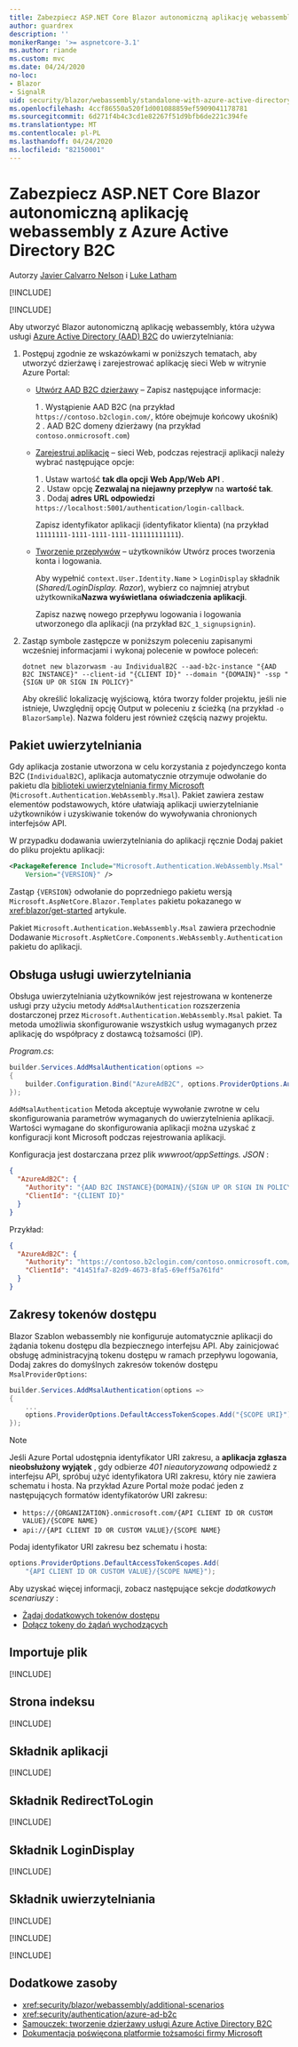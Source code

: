 ```yaml
---
title: Zabezpiecz ASP.NET Core Blazor autonomiczną aplikację webassembly z Azure Active Directory B2C
author: guardrex
description: ''
monikerRange: '>= aspnetcore-3.1'
ms.author: riande
ms.custom: mvc
ms.date: 04/24/2020
no-loc:
- Blazor
- SignalR
uid: security/blazor/webassembly/standalone-with-azure-active-directory-b2c
ms.openlocfilehash: 4ccf86550a520f1d001088859ef5909041178781
ms.sourcegitcommit: 6d271f4b4c3cd1e82267f51d9bfb6de221c394fe
ms.translationtype: MT
ms.contentlocale: pl-PL
ms.lasthandoff: 04/24/2020
ms.locfileid: "82150001"
---
```

# <a name="secure-an-aspnet-core-opno-locblazor-webassembly-standalone-app-with-azure-active-directory-b2c"></a>Zabezpiecz ASP.NET Core Blazor autonomiczną aplikację webassembly z Azure Active Directory B2C

Autorzy [Javier Calvarro Nelson](https://github.com/javiercn) i [Luke Latham](https://github.com/guardrex)

[!INCLUDE[](~/includes/blazorwasm-preview-notice.md)]

[!INCLUDE[](~/includes/blazorwasm-3.2-template-article-notice.md)]

Aby utworzyć Blazor autonomiczną aplikację webassembly, która używa usługi [Azure Active Directory (AAD) B2C](/azure/active-directory-b2c/overview) do uwierzytelniania:

1. Postępuj zgodnie ze wskazówkami w poniższych tematach, aby utworzyć dzierżawę i zarejestrować aplikację sieci Web w witrynie Azure Portal:

   * [Utwórz AAD B2C dzierżawy](/azure/active-directory-b2c/tutorial-create-tenant) &ndash; Zapisz następujące informacje:

     1 \. Wystąpienie AAD B2C (na przykład `https://contoso.b2clogin.com/`, które obejmuje końcowy ukośnik)<br>
     2 \. AAD B2C domeny dzierżawy (na przykład `contoso.onmicrosoft.com`)

   * [Zarejestruj aplikację](/azure/active-directory-b2c/tutorial-register-applications) &ndash; sieci Web, podczas rejestracji aplikacji należy wybrać następujące opcje:

     1 \. Ustaw wartość **tak dla opcji** **Web App/Web API** .<br>
     2 \. Ustaw opcję **Zezwalaj na niejawny przepływ** na **wartość tak**.<br>
     3 \. Dodaj **adres URL odpowiedzi** `https://localhost:5001/authentication/login-callback`.

     Zapisz identyfikator aplikacji (identyfikator klienta) (na przykład `11111111-1111-1111-1111-111111111111`).

   * [Tworzenie przepływów](/azure/active-directory-b2c/tutorial-create-user-flows) &ndash; użytkowników Utwórz proces tworzenia konta i logowania.

     Aby wypełnić `context.User.Identity.Name`  >  `LoginDisplay` składnik (*Shared/LoginDisplay. Razor*), wybierz co najmniej atrybut użytkownika**Nazwa wyświetlana** **oświadczenia aplikacji**.

     Zapisz nazwę nowego przepływu logowania i logowania utworzonego dla aplikacji (na przykład `B2C_1_signupsignin`).

1. Zastąp symbole zastępcze w poniższym poleceniu zapisanymi wcześniej informacjami i wykonaj polecenie w powłoce poleceń:

   ```dotnetcli
   dotnet new blazorwasm -au IndividualB2C --aad-b2c-instance "{AAD B2C INSTANCE}" --client-id "{CLIENT ID}" --domain "{DOMAIN}" -ssp "{SIGN UP OR SIGN IN POLICY}"
   ```

   Aby określić lokalizację wyjściową, która tworzy folder projektu, jeśli nie istnieje, Uwzględnij opcję Output w poleceniu z ścieżką (na przykład `-o BlazorSample`). Nazwa folderu jest również częścią nazwy projektu.

## <a name="authentication-package"></a>Pakiet uwierzytelniania

Gdy aplikacja zostanie utworzona w celu korzystania z pojedynczego konta B2C (`IndividualB2C`), aplikacja automatycznie otrzymuje odwołanie do pakietu dla [biblioteki uwierzytelniania firmy Microsoft](/azure/active-directory/develop/msal-overview) (`Microsoft.Authentication.WebAssembly.Msal`). Pakiet zawiera zestaw elementów podstawowych, które ułatwiają aplikacji uwierzytelnianie użytkowników i uzyskiwanie tokenów do wywoływania chronionych interfejsów API.

W przypadku dodawania uwierzytelniania do aplikacji ręcznie Dodaj pakiet do pliku projektu aplikacji:

```xml
<PackageReference Include="Microsoft.Authentication.WebAssembly.Msal" 
    Version="{VERSION}" />
```

Zastąp `{VERSION}` odwołanie do poprzedniego pakietu wersją `Microsoft.AspNetCore.Blazor.Templates` pakietu pokazanego w <xref:blazor/get-started> artykule.

Pakiet `Microsoft.Authentication.WebAssembly.Msal` zawiera przechodnie Dodawanie `Microsoft.AspNetCore.Components.WebAssembly.Authentication` pakietu do aplikacji.

## <a name="authentication-service-support"></a>Obsługa usługi uwierzytelniania

Obsługa uwierzytelniania użytkowników jest rejestrowana w kontenerze usługi przy użyciu metody `AddMsalAuthentication` rozszerzenia dostarczonej przez `Microsoft.Authentication.WebAssembly.Msal` pakiet. Ta metoda umożliwia skonfigurowanie wszystkich usług wymaganych przez aplikację do współpracy z dostawcą tożsamości (IP).

*Program.cs*:

```csharp
builder.Services.AddMsalAuthentication(options =>
{
    builder.Configuration.Bind("AzureAdB2C", options.ProviderOptions.Authentication);
});
```

`AddMsalAuthentication` Metoda akceptuje wywołanie zwrotne w celu skonfigurowania parametrów wymaganych do uwierzytelnienia aplikacji. Wartości wymagane do skonfigurowania aplikacji można uzyskać z konfiguracji kont Microsoft podczas rejestrowania aplikacji.

Konfiguracja jest dostarczana przez plik *wwwroot/appSettings. JSON* :

```json
{
  "AzureAdB2C": {
    "Authority": "{AAD B2C INSTANCE}{DOMAIN}/{SIGN UP OR SIGN IN POLICY}",
    "ClientId": "{CLIENT ID}"
  }
}
```

Przykład:

```json
{
  "AzureAdB2C": {
    "Authority": "https://contoso.b2clogin.com/contoso.onmicrosoft.com/B2C_1_signupsignin1",
    "ClientId": "41451fa7-82d9-4673-8fa5-69eff5a761fd"
  }
}
```

## <a name="access-token-scopes"></a>Zakresy tokenów dostępu

Blazor Szablon webassembly nie konfiguruje automatycznie aplikacji do żądania tokenu dostępu dla bezpiecznego interfejsu API. Aby zainicjować obsługę administracyjną tokenu dostępu w ramach przepływu logowania, Dodaj zakres do domyślnych zakresów tokenów dostępu `MsalProviderOptions`:

```csharp
builder.Services.AddMsalAuthentication(options =>
{
    ...
    options.ProviderOptions.DefaultAccessTokenScopes.Add("{SCOPE URI}");
});
```

> [!NOTE]
> Jeśli Azure Portal udostępnia identyfikator URI zakresu, a **aplikacja zgłasza nieobsłużony wyjątek** , gdy odbierze *401 nieautoryzowaną* odpowiedź z interfejsu API, spróbuj użyć identyfikatora URI zakresu, który nie zawiera schematu i hosta. Na przykład Azure Portal może podać jeden z następujących formatów identyfikatorów URI zakresu:
>
> * `https://{ORGANIZATION}.onmicrosoft.com/{API CLIENT ID OR CUSTOM VALUE}/{SCOPE NAME}`
> * `api://{API CLIENT ID OR CUSTOM VALUE}/{SCOPE NAME}`
>
> Podaj identyfikator URI zakresu bez schematu i hosta:
>
> ```csharp
> options.ProviderOptions.DefaultAccessTokenScopes.Add(
>     "{API CLIENT ID OR CUSTOM VALUE}/{SCOPE NAME}");
> ```

Aby uzyskać więcej informacji, zobacz następujące sekcje *dodatkowych scenariuszy* :

* [Żądaj dodatkowych tokenów dostępu](xref:security/blazor/webassembly/additional-scenarios#request-additional-access-tokens)
* [Dołącz tokeny do żądań wychodzących](xref:security/blazor/webassembly/additional-scenarios#attach-tokens-to-outgoing-requests)

## <a name="imports-file"></a>Importuje plik

[!INCLUDE[](~/includes/blazor-security/imports-file-standalone.md)]

## <a name="index-page"></a>Strona indeksu

[!INCLUDE[](~/includes/blazor-security/index-page-msal.md)]

## <a name="app-component"></a>Składnik aplikacji

[!INCLUDE[](~/includes/blazor-security/app-component.md)]

## <a name="redirecttologin-component"></a>Składnik RedirectToLogin

[!INCLUDE[](~/includes/blazor-security/redirecttologin-component.md)]

## <a name="logindisplay-component"></a>Składnik LoginDisplay

[!INCLUDE[](~/includes/blazor-security/logindisplay-component.md)]

## <a name="authentication-component"></a>Składnik uwierzytelniania

[!INCLUDE[](~/includes/blazor-security/authentication-component.md)]

[!INCLUDE[](~/includes/blazor-security/wasm-aad-b2c-userflows.md)]

[!INCLUDE[](~/includes/blazor-security/troubleshoot.md)]

## <a name="additional-resources"></a>Dodatkowe zasoby

* <xref:security/blazor/webassembly/additional-scenarios>
* <xref:security/authentication/azure-ad-b2c>
* [Samouczek: tworzenie dzierżawy usługi Azure Active Directory B2C](/azure/active-directory-b2c/tutorial-create-tenant)
* [Dokumentacja poświęcona platformie tożsamości firmy Microsoft](/azure/active-directory/develop/)
